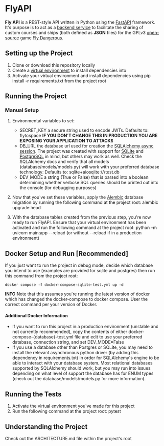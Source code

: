 # FlyAPI

**Fly API** is a REST-style API written in Python using the [FastAPI](https://fastapi.tiangolo.com/) framework. It's purpose is to act as a [backend service](https://en.wikipedia.org/wiki/API#Web_APIs) to facilitate the sharing of custom courses and ships (both defined as **JSON** files) for the GPLv3 [open-source](https://github.com/jukibom/FlyDangerous) game [Fly Dangerous](https://store.steampowered.com/app/1781750/Fly_Dangerous/). 


## Setting up the Project

1. Clone or download this repository locally
2. Create a [virtual environment](https://docs.python.org/3/library/venv.html) to install dependencies into
3. Activate your virtual environment and install dependencies using pip install -r requirements.txt from the project root

## Running the Project

### Manual Setup
1. Environmental variables to set:
	- SECRET_KEY a secure string used to encode JWTs. Defaults to: flytospace **IF YOU DON'T CHANGE THIS IN PRODUCTION YOU ARE EXPOSING YOUR APPLICATION TO ATTACKS**
	- DB_URL the database url used for creation the [SQLAlchemy async session](https://docs.sqlalchemy.org/en/14/orm/extensions/asyncio.html). The project was created with support for [SQLite](https://www.sqlite.org/index.html) and [PostgreSQL](https://www.postgresql.org/) in mind, but others may work as well. Check the SQLAlchemy docs and verify that all models (database/models/models.py) will work with your preferred database technology: Defaults to: sqlite+aiosqlite:///test.db
	- DEV_MODE a string (True or False) that is parsed into a boolean determining whether verbose SQL queries should be printed out into the console (for debugging purposes)

2. Now that you've set these variables, apply the [Alembic](https://alembic.sqlalchemy.org/en/latest/tutorial.html) database migration by running the following command at the project root: alembic upgrade head
3. With the database tables created from the previous step, you're now ready to run FlyAPI. Ensure that your virtual environment has been activated and run the following command at the project root: python -m uvicorn main:app --reload (or without --reload if in a production environment)

## Docker Setup and Run [Recommended]
If you just want to run the project in debug mode, decide which database you intend to use (examples are provided for sqlite and postgres) then run this command from the project root:

    docker compose -f docker-compose-sqlite-test.yml up -d

**INFO** Note that this assumes you're running the latest version of docker which has changed the docker-compose to docker compose. User the correct command per your version of Docker.


#### Additional Docker Information
- If you want to run this project in a production environment (unstable and not currently recommended), copy the contents of either docker-compose-{database}-test.yml file and edit to use your preferred database, connection string, and set DEV_MODE=False
- If you use a database other than Postgres or SQLite, you may need to install the relevant asynchronous python driver (by adding this dependency in requirements.txt) in order for SQLAlchemy's engine to be able to interact with your database system. Most relational databases supported by SQLAlchemy should work, but you may run into issues depending on what level of support the database has for ENUM types (check out the database/models/models.py for more information).


## Running the Tests
1. Activate the virtual environment you've made for this project
2. Run the following command at the project root: pytest

## Understanding the Project
Check out the ARCHITECTURE.md file within the project's root
